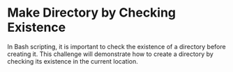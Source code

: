 # Make Directory by Checking Existence

In Bash scripting, it is important to check the existence of a directory before creating it. This challenge will demonstrate how to create a directory by checking its existence in the current location.
